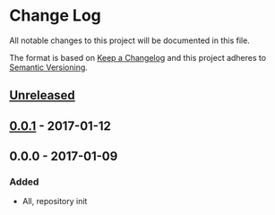 # Change Log
All notable changes to this project will be documented in this file.

The format is based on [Keep a Changelog](http://keepachangelog.com/)
and this project adheres to [Semantic Versioning](http://semver.org/).

## [Unreleased]

## [0.0.1] - 2017-01-12

## 0.0.0 - 2017-01-09
### Added

- All, repository init

[Unreleased]: https://gitlabnew.qdqmedia.com/shared-projects/eqonecta/compare/HEAD...develop
[0.0.1]: https://gitlabnew.qdqmedia.com/shared-projects/eqonecta/compare/v0.0.0...v0.0.1